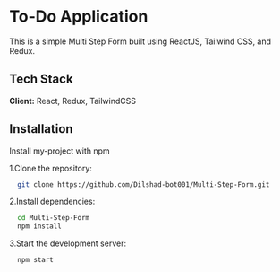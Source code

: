 
# To-Do Application

This is a simple Multi Step Form built using ReactJS, Tailwind CSS, and Redux.

## Tech Stack

**Client:** React, Redux, TailwindCSS

## Installation

Install my-project with npm

1.Clone the repository:

```bash
  git clone https://github.com/Dilshad-bot001/Multi-Step-Form.git
```

2.Install dependencies:

```bash
  cd Multi-Step-Form
  npm install
```

3.Start the development server:

```bash
  npm start
```
    